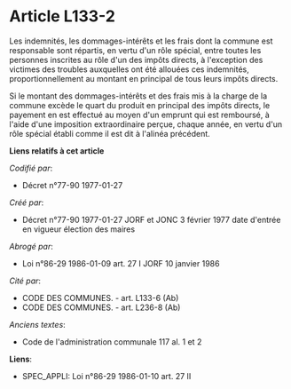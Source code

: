 # Article L133-2

Les indemnités, les dommages-intérêts et les frais dont la commune est responsable sont répartis, en vertu d'un rôle spécial,
entre toutes les personnes inscrites au rôle d'un des impôts directs, à l'exception des victimes des troubles auxquelles ont
été allouées ces indemnités, proportionnellement au montant en principal de tous leurs impôts directs. 

Si le montant des dommages-intérêts et des frais mis à la charge de la commune excède le quart du produit en principal des
impôts directs, le payement en est effectué au moyen d'un emprunt qui est remboursé, à l'aide d'une imposition extraordinaire
perçue, chaque année, en vertu d'un rôle spécial établi comme il est dit à l'alinéa précédent.

**Liens relatifs à cet article**

_Codifié par_:

  - Décret n°77-90 1977-01-27

_Créé par_:

  - Décret n°77-90 1977-01-27 JORF et JONC 3 février 1977 date d'entrée en vigueur élection des maires

_Abrogé par_:

  - Loi n°86-29 1986-01-09 art. 27 I JORF 10 janvier 1986

_Cité par_:

  - CODE DES COMMUNES. - art. L133-6 (Ab)
  - CODE DES COMMUNES. - art. L236-8 (Ab)

_Anciens textes_:

  - Code de l'administration communale 117 al. 1 et 2

**Liens**:

  - SPEC_APPLI: Loi n°86-29 1986-01-10 art. 27 II
